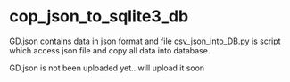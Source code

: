 # cop_json_to_sqlite3_db

GD.json contains data in json format and file csv_json_into_DB.py is script which access json file
and copy all data into database.

GD.json is not been uploaded yet.. will upload it soon
